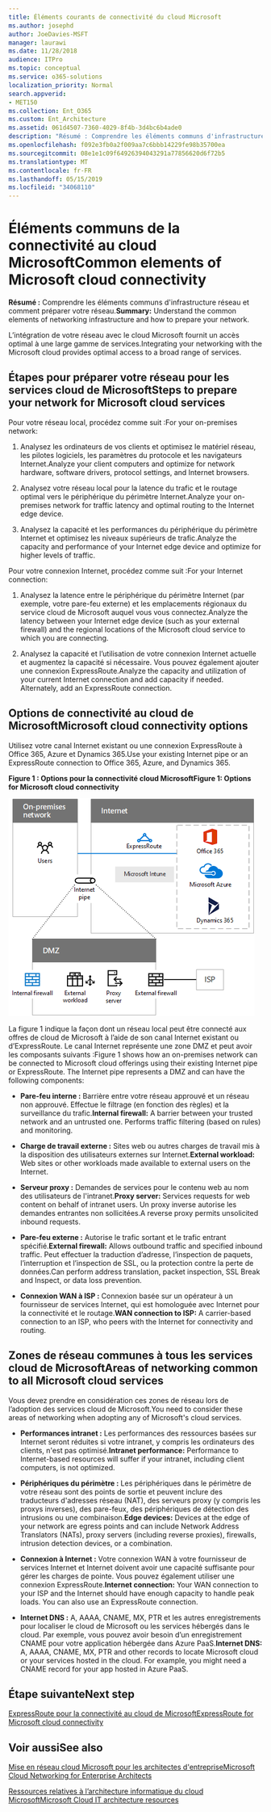 ```yaml
---
title: Éléments courants de connectivité du cloud Microsoft
ms.author: josephd
author: JoeDavies-MSFT
manager: laurawi
ms.date: 11/28/2018
audience: ITPro
ms.topic: conceptual
ms.service: o365-solutions
localization_priority: Normal
search.appverid:
- MET150
ms.collection: Ent_O365
ms.custom: Ent_Architecture
ms.assetid: 061d4507-7360-4029-8f4b-3d4bc6b4ade0
description: "Résumé : Comprendre les éléments communs d'infrastructure réseau et comment préparer votre réseau."
ms.openlocfilehash: f092e3fb0a2f009aa7c6bbb14229fe98b35700ea
ms.sourcegitcommit: 08e1e1c09f64926394043291a77856620d6f72b5
ms.translationtype: MT
ms.contentlocale: fr-FR
ms.lasthandoff: 05/15/2019
ms.locfileid: "34068110"
---
```

# <a name="common-elements-of-microsoft-cloud-connectivity"></a><span data-ttu-id="30444-103">Éléments communs de la connectivité au cloud Microsoft</span><span class="sxs-lookup"><span data-stu-id="30444-103">Common elements of Microsoft cloud connectivity</span></span>

 <span data-ttu-id="30444-104">**Résumé :** Comprendre les éléments communs d'infrastructure réseau et comment préparer votre réseau.</span><span class="sxs-lookup"><span data-stu-id="30444-104">**Summary:** Understand the common elements of networking infrastructure and how to prepare your network.</span></span>
  
<span data-ttu-id="30444-105">L’intégration de votre réseau avec le cloud Microsoft fournit un accès optimal à une large gamme de services.</span><span class="sxs-lookup"><span data-stu-id="30444-105">Integrating your networking with the Microsoft cloud provides optimal access to a broad range of services.</span></span>
  
## <a name="steps-to-prepare-your-network-for-microsoft-cloud-services"></a><span data-ttu-id="30444-106">Étapes pour préparer votre réseau pour les services cloud de Microsoft</span><span class="sxs-lookup"><span data-stu-id="30444-106">Steps to prepare your network for Microsoft cloud services</span></span>
<span data-ttu-id="30444-107"><a name="steps"> </a></span><span class="sxs-lookup"><span data-stu-id="30444-107"></span></span>

<span data-ttu-id="30444-108">Pour votre réseau local, procédez comme suit :</span><span class="sxs-lookup"><span data-stu-id="30444-108">For your on-premises network:</span></span>
  
1. <span data-ttu-id="30444-109">Analysez les ordinateurs de vos clients et optimisez le matériel réseau, les pilotes logiciels, les paramètres du protocole et les navigateurs Internet.</span><span class="sxs-lookup"><span data-stu-id="30444-109">Analyze your client computers and optimize for network hardware, software drivers, protocol settings, and Internet browsers.</span></span>
    
2. <span data-ttu-id="30444-110">Analysez votre réseau local pour la latence du trafic et le routage optimal vers le périphérique du périmètre Internet.</span><span class="sxs-lookup"><span data-stu-id="30444-110">Analyze your on-premises network for traffic latency and optimal routing to the Internet edge device.</span></span>
    
3. <span data-ttu-id="30444-111">Analysez la capacité et les performances du périphérique du périmètre Internet et optimisez les niveaux supérieurs de trafic.</span><span class="sxs-lookup"><span data-stu-id="30444-111">Analyze the capacity and performance of your Internet edge device and optimize for higher levels of traffic.</span></span>
    
<span data-ttu-id="30444-112">Pour votre connexion Internet, procédez comme suit :</span><span class="sxs-lookup"><span data-stu-id="30444-112">For your Internet connection:</span></span>
  
1. <span data-ttu-id="30444-113">Analysez la latence entre le périphérique du périmètre Internet (par exemple, votre pare-feu externe) et les emplacements régionaux du service cloud de Microsoft auquel vous vous connectez.</span><span class="sxs-lookup"><span data-stu-id="30444-113">Analyze the latency between your Internet edge device (such as your external firewall) and the regional locations of the Microsoft cloud service to which you are connecting.</span></span>
    
2. <span data-ttu-id="30444-p101">Analysez la capacité et l’utilisation de votre connexion Internet actuelle et augmentez la capacité si nécessaire. Vous pouvez également ajouter une connexion ExpressRoute.</span><span class="sxs-lookup"><span data-stu-id="30444-p101">Analyze the capacity and utilization of your current Internet connection and add capacity if needed. Alternately, add an ExpressRoute connection.</span></span>
    
## <a name="microsoft-cloud-connectivity-options"></a><span data-ttu-id="30444-116">Options de connectivité au cloud de Microsoft</span><span class="sxs-lookup"><span data-stu-id="30444-116">Microsoft cloud connectivity options</span></span>
<span data-ttu-id="30444-117"><a name="steps"> </a></span><span class="sxs-lookup"><span data-stu-id="30444-117"></span></span>

<span data-ttu-id="30444-118">Utilisez votre canal Internet existant ou une connexion ExpressRoute à Office 365, Azure et Dynamics 365.</span><span class="sxs-lookup"><span data-stu-id="30444-118">Use your existing Internet pipe or an ExpressRoute connection to Office 365, Azure, and Dynamics 365.</span></span>
  
<span data-ttu-id="30444-119">**Figure 1 : Options pour la connectivité cloud Microsoft**</span><span class="sxs-lookup"><span data-stu-id="30444-119">**Figure 1: Options for Microsoft cloud connectivity**</span></span>

![Figure 1 :  options pour la connectivité cloud Microsoft](media/Network-Poster/CommonElements.png)

  
<span data-ttu-id="30444-p102">La figure 1 indique la façon dont un réseau local peut être connecté aux offres de cloud de Microsoft à l’aide de son canal Internet existant ou d’ExpressRoute. Le canal Internet représente une zone DMZ et peut avoir les composants suivants :</span><span class="sxs-lookup"><span data-stu-id="30444-p102">Figure 1 shows how an on-premises network can be connected to Microsoft cloud offerings using their existing Internet pipe or ExpressRoute. The Internet pipe represents a DMZ and can have the following components:</span></span>
  
- <span data-ttu-id="30444-p103">**Pare-feu interne :** Barrière entre votre réseau approuvé et un réseau non approuvé. Effectue le filtrage (en fonction des règles) et la surveillance du trafic.</span><span class="sxs-lookup"><span data-stu-id="30444-p103">**Internal firewall:** A barrier between your trusted network and an untrusted one. Performs traffic filtering (based on rules) and monitoring.</span></span>
    
- <span data-ttu-id="30444-125">**Charge de travail externe :** Sites web ou autres charges de travail mis à la disposition des utilisateurs externes sur Internet.</span><span class="sxs-lookup"><span data-stu-id="30444-125">**External workload:** Web sites or other workloads made available to external users on the Internet.</span></span>
    
- <span data-ttu-id="30444-126">**Serveur proxy :** Demandes de services pour le contenu web au nom des utilisateurs de l'intranet.</span><span class="sxs-lookup"><span data-stu-id="30444-126">**Proxy server:** Services requests for web content on behalf of intranet users.</span></span> <span data-ttu-id="30444-127">Un proxy inverse autorise les demandes entrantes non sollicitées.</span><span class="sxs-lookup"><span data-stu-id="30444-127">A reverse proxy permits unsolicited inbound requests.</span></span>
    
- <span data-ttu-id="30444-128">**Pare-feu externe :** Autorise le trafic sortant et le trafic entrant spécifié.</span><span class="sxs-lookup"><span data-stu-id="30444-128">**External firewall:** Allows outbound traffic and specified inbound traffic.</span></span> <span data-ttu-id="30444-129">Peut effectuer la traduction d’adresse, l’inspection de paquets, l’interruption et l’inspection de SSL, ou la protection contre la perte de données.</span><span class="sxs-lookup"><span data-stu-id="30444-129">Can perform address translation, packet inspection, SSL Break and Inspect, or data loss prevention.</span></span>
    
- <span data-ttu-id="30444-130">**Connexion WAN à ISP :** Connexion basée sur un opérateur à un fournisseur de services Internet, qui est homologuée avec Internet pour la connectivité et le routage.</span><span class="sxs-lookup"><span data-stu-id="30444-130">**WAN connection to ISP:** A carrier-based connection to an ISP, who peers with the Internet for connectivity and routing.</span></span>
    
## <a name="areas-of-networking-common-to-all-microsoft-cloud-services"></a><span data-ttu-id="30444-131">Zones de réseau communes à tous les services cloud de Microsoft</span><span class="sxs-lookup"><span data-stu-id="30444-131">Areas of networking common to all Microsoft cloud services</span></span>
<span data-ttu-id="30444-132"><a name="steps"> </a></span><span class="sxs-lookup"><span data-stu-id="30444-132"></span></span>

<span data-ttu-id="30444-133">Vous devez prendre en considération ces zones de réseau lors de l’adoption des services cloud de Microsoft.</span><span class="sxs-lookup"><span data-stu-id="30444-133">You need to consider these areas of networking when adopting any of Microsoft's cloud services.</span></span>
  
- <span data-ttu-id="30444-134">**Performances intranet :** Les performances des ressources basées sur Internet seront réduites si votre intranet, y compris les ordinateurs des clients, n'est pas optimisé.</span><span class="sxs-lookup"><span data-stu-id="30444-134">**Intranet performance:** Performance to Internet-based resources will suffer if your intranet, including client computers, is not optimized.</span></span>
    
- <span data-ttu-id="30444-135">**Périphériques du périmètre :** Les périphériques dans le périmètre de votre réseau sont des points de sortie et peuvent inclure des traducteurs d'adresses réseau (NAT), des serveurs proxy (y compris les proxys inverses), des pare-feux, des périphériques de détection des intrusions ou une combinaison.</span><span class="sxs-lookup"><span data-stu-id="30444-135">**Edge devices:** Devices at the edge of your network are egress points and can include Network Address Translators (NATs), proxy servers (including reverse proxies), firewalls, intrusion detection devices, or a combination.</span></span>
    
- <span data-ttu-id="30444-p106">**Connexion à Internet :** Votre connexion WAN à votre fournisseur de services Internet et Internet doivent avoir une capacité suffisante pour gérer les charges de pointe. Vous pouvez également utiliser une connexion ExpressRoute.</span><span class="sxs-lookup"><span data-stu-id="30444-p106">**Internet connection:** Your WAN connection to your ISP and the Internet should have enough capacity to handle peak loads. You can also use an ExpressRoute connection.</span></span>
    
- <span data-ttu-id="30444-p107">**Internet DNS :** A, AAAA, CNAME, MX, PTR et les autres enregistrements pour localiser le cloud de Microsoft ou les services hébergés dans le cloud. Par exemple, vous pouvez avoir besoin d’un enregistrement CNAME pour votre application hébergée dans Azure PaaS.</span><span class="sxs-lookup"><span data-stu-id="30444-p107">**Internet DNS:** A, AAAA, CNAME, MX, PTR and other records to locate Microsoft cloud or your services hosted in the cloud. For example, you might need a CNAME record for your app hosted in Azure PaaS.</span></span>
    

## <a name="next-step"></a><span data-ttu-id="30444-140">Étape suivante</span><span class="sxs-lookup"><span data-stu-id="30444-140">Next step</span></span>

[<span data-ttu-id="30444-141">ExpressRoute pour la connectivité au cloud de Microsoft</span><span class="sxs-lookup"><span data-stu-id="30444-141">ExpressRoute for Microsoft cloud connectivity</span></span>](expressroute-for-microsoft-cloud-connectivity.md)

## <a name="see-also"></a><span data-ttu-id="30444-142">Voir aussi</span><span class="sxs-lookup"><span data-stu-id="30444-142">See also</span></span>

<span data-ttu-id="30444-143"><a name="steps"> </a></span><span class="sxs-lookup"><span data-stu-id="30444-143"></span></span>

[<span data-ttu-id="30444-144">Mise en réseau cloud Microsoft pour les architectes d'entreprise</span><span class="sxs-lookup"><span data-stu-id="30444-144">Microsoft Cloud Networking for Enterprise Architects</span></span>](microsoft-cloud-networking-for-enterprise-architects.md)
  
[<span data-ttu-id="30444-145">Ressources relatives à l’architecture informatique du cloud Microsoft</span><span class="sxs-lookup"><span data-stu-id="30444-145">Microsoft Cloud IT architecture resources</span></span>](microsoft-cloud-it-architecture-resources.md)


